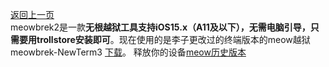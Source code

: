 [返回上一页](https://liyu-qi.github.io "喜欢的话就关注李子吧")  
meowbrek2是一款**无根越狱工具支持iOS15.x（A11及以下），无需电脑引导，只需要用trollstore安装即可**。现在使用的是李子更改过的终端版本的meow越狱
meowbrek-NewTerm3 [下载](https://github.com/liyu-qi/liyu-qi.github.io/releases/download/meow-NewTerm3beta/meow_1.1.7-NewTerm3.beta.ipa "喜欢的话就关注李子吧")。
释放你的设备[meow历史版本](https://github.com/liyu-qi/liyu-qi.github.io/releases "喜欢的话就关注李子吧")
